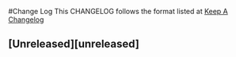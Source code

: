 #Change Log
This CHANGELOG follows the format listed at [Keep A Changelog](http://keepachangelog.com/)

## [Unreleased][unreleased]

